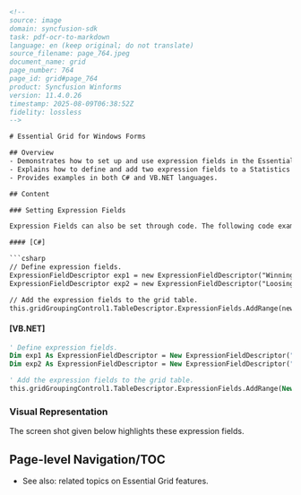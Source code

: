 ```html
<!-- 
source: image
domain: syncfusion-sdk
task: pdf-ocr-to-markdown
language: en (keep original; do not translate)
source_filename: page_764.jpeg
document_name: grid
page_number: 764
page_id: grid#page_764
product: Syncfusion Winforms
version: 11.4.0.26
timestamp: 2025-08-09T06:38:52Z
fidelity: lossless
-->

# Essential Grid for Windows Forms

## Overview
- Demonstrates how to set up and use expression fields in the Essential Grid for Windows Forms.
- Explains how to define and add two expression fields to a Statistics table.
- Provides examples in both C# and VB.NET languages.

## Content

### Setting Expression Fields

Expression Fields can also be set through code. The following code example adds two expression fields to the Statistics table.

#### [C#]

```csharp
// Define expression fields.
ExpressionFieldDescriptor exp1 = new ExpressionFieldDescriptor("Winning %", "([wins] *100)/([wins]+[ties]+[losses])", "System.Double");
ExpressionFieldDescriptor exp2 = new ExpressionFieldDescriptor("Loosing %", "([losses] *100)/([wins]+[ties]+[losses])", "System.Double");

// Add the expression fields to the grid table.
this.gridGroupingControl1.TableDescriptor.ExpressionFields.AddRange(new Syncfusion.Grouping.ExpressionFieldDescriptor[] { exp1, exp2 });
```

#### [VB.NET]

```vb
' Define expression fields.
Dim exp1 As ExpressionFieldDescriptor = New ExpressionFieldDescriptor("Winning %", "([wins] *100)/([wins]+[ties]+[losses])", "System.Double")
Dim exp2 As ExpressionFieldDescriptor = New ExpressionFieldDescriptor("Loosing %", "([losses] *100)/([wins]+[ties]+[losses])", "System.Double")

' Add the expression fields to the grid table.
this.gridGroupingControl1.TableDescriptor.ExpressionFields.AddRange(New Syncfusion.Grouping.ExpressionFieldDescriptor() { exp1, exp2 })
```

### Visual Representation

The screen shot given below highlights these expression fields.

## Page-level Navigation/TOC
- See also: related topics on Essential Grid features.

<!-- tags: [Windows Forms, Essential Grid, Expression Fields, C#, VB.NET] keywords: [grid, window forms, essential grid, expression fields, code example, statistics table, AddRange] -->
```